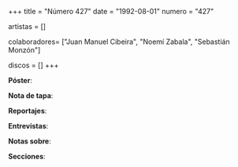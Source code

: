 +++
title = "Número 427"
date = "1992-08-01"
numero = "427"

artistas = []

colaboradores= ["Juan Manuel Cibeira", "Noemí Zabala", "Sebastián Monzón"]

discos = []
+++

**Póster**: 

**Nota de tapa**: 

**Reportajes**: 

**Entrevistas**: 

**Notas sobre**:

**Secciones**:
